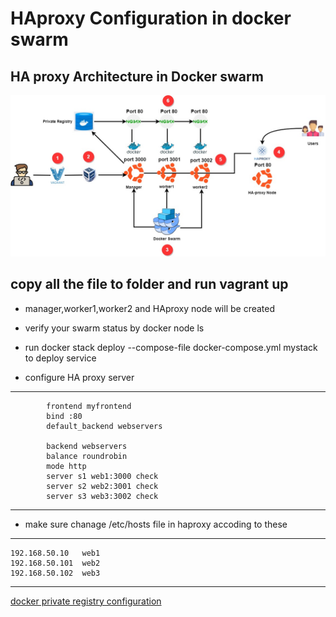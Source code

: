 # HAproxy Configuration in docker swarm #

## HA proxy Architecture in Docker swarm ##

![image](https://github.com/vijayendrar/devsecops/blob/main/Docker/Images/HA.jpg)

## copy all the file to folder and run vagrant up ##

- manager,worker1,worker2 and HAproxy node will be created

- verify your swarm status by docker node ls

- run docker stack deploy --compose-file docker-compose.yml mystack to deploy service

- configure HA proxy server

---
            frontend myfrontend
            bind :80
            default_backend webservers

            backend webservers
            balance roundrobin
            mode http
            server s1 web1:3000 check
            server s2 web2:3001 check
            server s3 web3:3002 check
---  

- make sure chanage /etc/hosts file in haproxy accoding to these

---

    192.168.50.10   web1
    192.168.50.101  web2
    192.168.50.102  web3

---

[docker private registry configuration](https://github.com/vijayendrar/devsecops/tree/main/Docker/Docker-Private-Registry)
